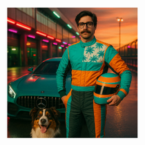 <p align="center" style="width:60%;
height:60%">
  <img src="https://github.com/douevenliftbro/douevenliftbro/blob/9ffed3af4cb6bc8dcf3a0cee627b5461166349b4/Driver-and-Dog_Sunset"/>
</p>
